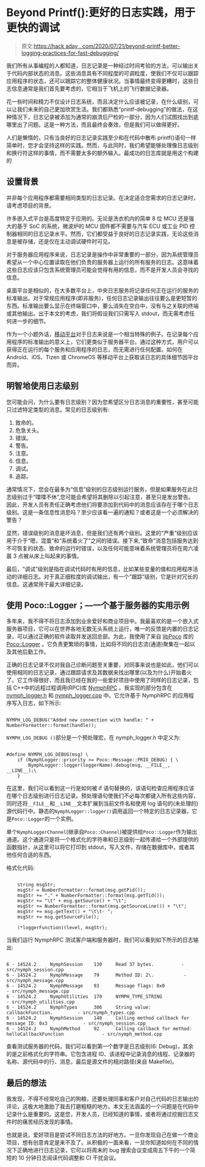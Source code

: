 # Beyond Printf():更好的日志实践，用于更快的调试

> 原文:[https://hack aday . com/2020/07/21/beyond-printf-better-logging-practices-for-fast-debugging/](https://hackaday.com/2020/07/21/beyond-printf-better-logging-practices-for-faster-debugging/)

我们所有从事编程的人都知道，日志记录是一种经过时间考验的方法，可以输出关于代码内部状态的消息。这些消息具有不同程度的可调粒度，使我们不仅可以跟踪应用程序的状态，还可以跟踪它的整体健康状况。当事情最终变得更糟时，这些日志信息通常是我们首先要考虑的，它相当于飞机上的飞行数据记录器。

花一些时间和精力不仅设计日志系统，而且决定什么应该被记录，在什么级别，可以让我们未来的自己更加欣赏生活。我们都熟悉“printf-debugging”的做法，在这种情况下，日志记录被添加为通常的崩溃后尸检的一部分，因为人们试图找出到底哪里出了问题。这是一种方法，而且最终会奏效，但是我们可以做得更好。

人们是懒惰的，只有当良好的日志记录实践至少和在代码中散布 printf()语句一样简单时，您才会坚持这样的实践。然而，与此同时，我们希望能够处理像日志级别和换行符这样的事情，而不需要太多的额外输入。最成功的日志库就是用这个构建的

## 设置背景

并非每个应用程序都需要相同类型的日志记录。在决定适合您需求的日志记录时，请考虑项目的背景。

许多嵌入式平台是高度特定于应用的。无论是洗衣机内的简单 8 位 MCU 还是强大的基于 SoC 的系统，微波炉的 MCU 固件都不需要与汽车 ECU 或工业 PID 控制器相同的日志记录水平。然而，它们都受益于良好的日志记录实践，无论这些消息是被存储，还是仅在主动调试硬件时可见。

对于服务器应用程序来说，日志记录是操作中非常重要的一部分，因为系统管理员希望从一个中心位置读取在他们负责的服务器上运行的所有服务的日志。这意味着这些日志应该只包含系统管理员可能会觉得有用的信息，而不是开发人员会寻找的信息。

桌面平台是相似的，在大多数平台上，中央日志服务将记录任何正在运行的服务的标准输出。对于常规应用程序(即非服务)，任何日志记录输出往往要么是更短暂的东西。标准输出要么显示在终端窗口中，要么消失在空白中，没有与之关联的终端或其他输出。出于本文的考虑，我们将假设我们只需写入 stdout，而无需考虑任何进一步的细节。

作为一个小题外话，[移动平台](https://en.wikipedia.org/wiki/Mobile_operating_system)对于日志来说是一个相当特殊的例子。在记录每个应用程序的标准输出的意义上，它们更类似于服务器平台。通过这种方式，用户可以获得正在运行的每个服务和应用程序的日志，而无需进行任何配置。如何在 Android、iOS、Tizen 或 ChromeOS 等移动平台上获取该日志的具体细节因平台而异。

## 明智地使用日志级别

您可能会问，为什么要有日志级别？因为您希望区分日志消息的重要性，甚至可能只过滤特定类型的消息。常见的日志级别有:

1.  致命的。
2.  危急关头。
3.  错误。
4.  警告。
5.  注意。
6.  信息。
7.  调试。
8.  追踪。

通常情况下，您会在最多为“信息”级别的日志级别运行服务，但是如果服务在此日志级别过于“喋喋不休”,您可能会希望将其删除以引起注意，甚至只是发出警告。因此，开发人员有责任正确考虑他们将要添加到代码中的消息应该存在于哪个日志级别。这是一条信息性消息吗？至少应该看一遍的通知？或者这是一个必须解决的警告？

显然，错误级别的消息是坏消息，但是我们还有两个级别。这里的“严重”级别应该用于介于“嗯，混蛋”和“系统着火了”之间的错误。接下来,“致命”消息包括服务达到不可恢复的状态、致命的运行时错误，以及任何可能意味着系统管理员将在周六凌晨 3 点被从床上叫起来的事情。

最后，“调试”级别是指在调试代码时有用的信息，比如某些变量的值和应用程序活动的详细日志。对于真正细粒度的调试输出，有一个“跟踪”级别，它是针对冗长的信息。这通常用于最大详细记录。

## 使用 Poco::Logger；—一个基于服务器的实用示例

多年来，我不得不将日志添加到业余爱好和商业项目中。我最喜欢的是一个嵌入式服务器项目，它可以在世界各地无数无头系统上运行，唯一的反馈是内置的日志记录，可以通过正确的软件读取并发送回总部。为此，我使用了来自 [libPoco](https://pocoproject.org/) 库的 [Poco::Logger](https://pocoproject.org/docs/Poco.Logger.html) 。它负责更繁琐的事情，比如将不同的日志流(通道)聚集在一起以及其他后勤工作。

正确的日志记录不仅对我自己诊断问题至关重要，对同事来说也是如此，他们可以使用相同的日志记录，通过跟踪请求及其数据来找出哪里(以及为什么)开始着火了。它工作得很好，而且我已经在我的一些爱好项目中使用了同样的日志记录，包括 C++中的远程过程调用(RPC)库 [NymphRPC](https://github.com/MayaPosch/NymphRPC) 。我实现的部分包含在 [nymph_logger.h](https://github.com/MayaPosch/NymphRPC/blob/master/src/nymph_logger.h) 和 [nymph_logger.cpp](https://github.com/MayaPosch/NymphRPC/blob/master/src/nymph_logger.cpp) 中。它允许基于 NymphRPC 的应用程序写入日志，如下所示:

```

NYMPH_LOG_DEBUG("Added new connection with handle: " + NumberFormatter::format(handle));

```

`NYMPH_LOG_DEBUG ()`部分是一个预处理宏，在 nymph_logger.h 中定义为:

```

#define NYMPH_LOG_DEBUG(msg) \
	if (NymphLogger::priority >= Poco::Message::PRIO_DEBUG) { \
		NymphLogger::logger(loggerName).debug(msg, __FILE__, __LINE__);\
	}

```

在这里，我们可以看到这一行是如何被 if 语句替换的，该语句检查应用程序应该在哪个日志级别进行日志记录。预处理语句使我们不必每次都键入所有这些内容，同时还将`__FILE__`和`__LINE__`文本扩展到当前文件名和使用 log 语句的(未处理的)源代码行中。静态的`NymphLogger::logger()`调用返回一个特定的日志记录器，它是`Poco::Logger`的一个实例。

单个`NymphLoggerChannel`(继承自`Poco::Channel`)被提供给`Poco::Logger`作为输出通道。这个通道只是将一个格式化的字符串和日志级别一起传递给一个外部提供的函数指针，从这里可以将它打印到 stdout，写入文件，存储在数据库中，或者其他任何合适的东西。

格式化代码:

```

	string msgStr;
	msgStr = NumberFormatter::format(msg.getPid());
	msgStr += "." + NumberFormatter::format(msg.getTid());
	msgStr += "\t" + msg.getSource() + "\t";
	msgStr += NumberFormatter::format(msg.getSourceLine()) + "\t";
	msgStr += msg.getText() + "\t\t- ";
	msgStr += msg.getSourceFile();

	(*loggerFunction)(level, msgStr);

```

当我们运行 NymphRPC 测试客户端和服务器时，我们可以看到如下所示的日志输出:

```

6 - 14524.2     NymphSession    130     Read 37 bytes.          - src/nymph_session.cpp
6 - 14524.2     NymphMessage    79      Method ID: 2\.           - src/nymph_message.cpp
6 - 14524.2     NymphMessage    93      Message flags: 0x0              - src/nymph_message.cpp
6 - 14524.2     NymphUtilities  170     NYMPH_TYPE_STRING               - src/nymph_utilities.cpp
6 - 14524.2     NymphTypes      306     String value: callbackFunction.         - src/nymph_types.cpp
6 - 14524.2     NymphSession    148     Calling method callback for message ID: 0x3             - src/nymph_session.cpp
6 - 14524.2     NymphMethod     92      Calling callback for method: helloCallbackFunction              - src/nymph_method.cpp

```

查看测试服务器的代码，我们可以看到第一个数字是日志级别(6: Debug)，其余的是之前格式化的字符串。它包含进程 ID、该进程中记录消息的线程、记录器的名称、源代码中的行、消息，最后是源文件的相对路径(来自 Makefile)。

## 最后的想法

我发现，不得不经常吃自己的狗粮，还要处理同事和客户对自己代码的日志输出的评论，这极大地激励了我去打磨粗糙的地方。本文无法涵盖的一个问题是在代码中记录什么是重要的。这是您，开发人员，已经知道的事情，或者将通过挖掘日志文件时的痛苦经历发现的事情。

也就是说，爱好项目是尝试不同日志方法的好地方。一旦你发现自己在做一个商业项目，想有创意肯定是来不及了。从积极的一面来看，一旦你知道如何在不同的情况下正确地进行日志记录，它可以将周末的 bug 搜索会议变成周五下午的一个简短的 10 分钟日志阅读代码调整和 CI 干扰会议。